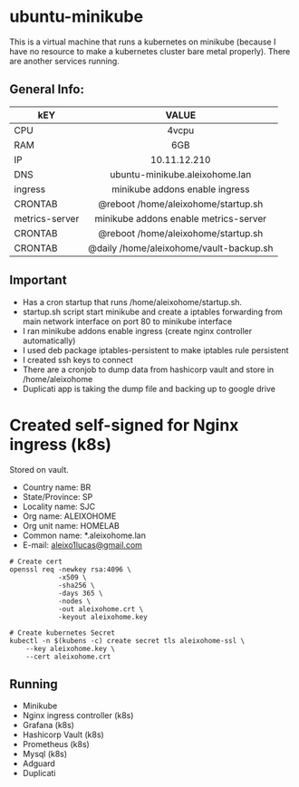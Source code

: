 # ubuntu-minikube

This is a virtual machine that runs a kubernetes on minikube (because I have no resource to make a kubernetes cluster bare metal properly). There are another services running.

## General Info:
| kEY   |      VALUE      |
|----------|:-------------:|
| CPU | 4vcpu |
| RAM |    6GB   |
| IP | 10.11.12.210 |
| DNS | ubuntu-minikube.aleixohome.lan |
| ingress | minikube addons enable ingress |
| CRONTAB | @reboot /home/aleixohome/startup.sh |
| metrics-server | minikube addons enable metrics-server|
| CRONTAB | @reboot /home/aleixohome/startup.sh |
| CRONTAB | @daily /home/aleixohome/vault-backup.sh |

## Important
- Has a cron startup that runs /home/aleixohome/startup.sh.
- startup.sh script start minikube and create a iptables forwarding from main network interface on port 80 to minikube interface
- I ran minikube addons enable ingress (create nginx controller automatically)
- I used deb package iptables-persistent to make iptables rule persistent
- I created ssh keys to connect
- There are a cronjob to dump data from hashicorp vault and store in /home/aleixohome
- Duplicati app is taking the dump file and backing up to google drive


# Created self-signed for Nginx ingress (k8s)
Stored on vault.
- Country name: BR
- State/Province: SP
- Locality name: SJC
- Org name: ALEIXOHOME
- Org unit name: HOMELAB
- Common name: *.aleixohome.lan
- E-mail: aleixo1lucas@gmail.com
```
# Create cert
openssl req -newkey rsa:4096 \
            -x509 \
            -sha256 \
            -days 365 \
            -nodes \
            -out aleixohome.crt \
            -keyout aleixohome.key

# Create kubernetes Secret
kubectl -n $(kubens -c) create secret tls aleixohome-ssl \
    --key aleixohome.key \
    --cert aleixohome.crt
```

## Running
- Minikube
- Nginx ingress controller (k8s)
- Grafana (k8s)
- Hashicorp Vault (k8s)
- Prometheus (k8s)
- Mysql (k8s)
- Adguard
- Duplicati